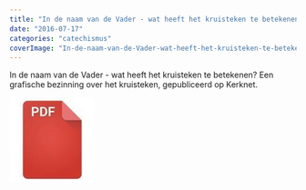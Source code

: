 ```yaml
---
title: "In de naam van de Vader - wat heeft het kruisteken te betekenen?"
date: "2016-07-17"
categories: "catechismus"
coverImage: "In-de-naam-van-de-Vader-wat-heeft-het-kruisteken-te-betekenen-Kerknet.png"
---
```


In de naam van de Vader - wat heeft het kruisteken te betekenen? Een grafische bezinning over het kruisteken, gepubliceerd op Kerknet.

<!--more-->

[![pdf](images/2bdd26a893f94f1d69b5a89ee751a599-150x150.jpg)](/wp-content/uploads/2018/05/het-kruisteken-boekje.pdf)
